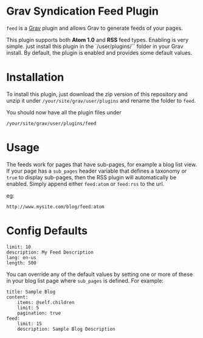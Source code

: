 # Grav Syndication Feed Plugin

`feed` is a [Grav](http://github.com/getgrav/grav) plugin and allows Grav to generate feeds of your pages.

This plugin supports both __Atom 1.0__ and __RSS__ feed types. Enabling is very simple. just install this plugin in the `/user/plugins/`` folder in your Grav install. By default, the plugin is enabled and provides some default values.

# Installation

To install this plugin, just download the zip version of this repository and unzip it under `/your/site/grav/user/plugins` and rename the folder to `feed`.

You should now have all the plugin files under

	/your/site/grav/user/plugins/feed

# Usage

The feeds work for pages that have sub-pages, for example a blog list view. If your page has a `sub_pages` header variable that defines a taxonomy or `true` to display sub-pages, then the RSS plugin will automatically be enabled. Simply append either `feed:atom` or `feed:rss` to the url.

eg:

```
http://www.mysite.com/blog/feed:atom
```

# Config Defaults

```
limit: 10
description: My Feed Description
lang: en-us
length: 500
```

You can override any of the default values by setting one or more of these in your blog list page where `sub_pages` is defined. For example:

```
title: Sample Blog
content:
    items: @self.children
    limit: 5
    pagination: true
feed:
    limit: 15
    description: Sample Blog Description
```
